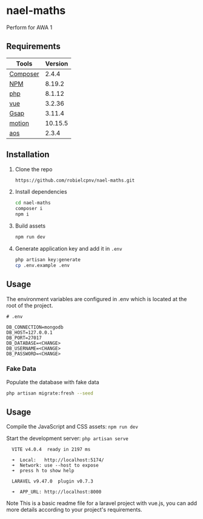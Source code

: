 # nael-maths

Perform for AWA 1


## Requirements

| Tools                                         | Version |
| --------------------------------------------- | ------- |
| [Composer](https://getcomposer.org/download/) | 2.4.4   |
| [NPM](https://www.npmjs.com/)                 | 8.19.2    |
| [php](https://www.php.net/)  | 8.1.12   |
| [vue](https://v2.vuejs.org/v2/guide/)  | 3.2.36   |
| [Gsap](https://greensock.com/docs/v3/Installation)  | 3.11.4   |
| [motion](https://motion.dev/vue/quick-start)  | 10.15.5   |
| [aos](https://michalsnik.github.io/aos/)  | 2.3.4  |





## Installation

1. Clone the repo

    ```bash
    https://github.com/robielcpnv/nael-maths.git
    ```

2. Install dependencies

    ```bash
    cd nael-maths
    composer i
    npm i
    ```

3. Build assets

    ```bash
    npm run dev
    ```

4. Generate application key and add it in `.env`
    ```bash
    php artisan key:generate
    cp .env.example .env
    ```

## Usage

The environment variables are configured in .env which is located at the root of the project.


```
# .env

DB_CONNECTION=mongodb
DB_HOST=127.0.0.1
DB_PORT=27017
DB_DATABASE=<CHANGE>
DB_USERNAME=<CHANGE>
DB_PASSWORD=<CHANGE>
```


### Fake Data

Populate the database with fake data

```sh
php artisan migrate:fresh --seed
```

## Usage

Compile the JavaScript and CSS assets: ```npm run dev```

Start the development server: ```php artisan serve```

```
  VITE v4.0.4  ready in 2197 ms

  ➜  Local:   http://localhost:5174/
  ➜  Network: use --host to expose
  ➜  press h to show help

  LARAVEL v9.47.0  plugin v0.7.3

  ➜  APP_URL: http://localhost:8000
  ```

Note
This is a basic readme file for a laravel project with vue.js, you can add more details according to your project's requirements.
